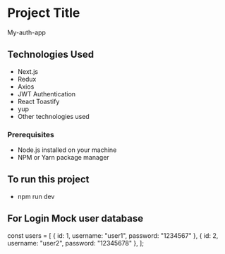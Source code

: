 # Project Title

My-auth-app

## Technologies Used

- Next.js
- Redux
- Axios
- JWT Authentication
- React Toastify
- yup
- Other technologies used


### Prerequisites

- Node.js installed on your machine
- NPM or Yarn package manager

## To run this project

- npm run dev

## For Login Mock user database

const users = [
{ id: 1, username: "user1", password: "1234567" },
{ id: 2, username: "user2", password: "12345678" },
];
